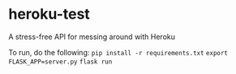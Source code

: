 # heroku-test
A stress-free API for messing around with Heroku

To run, do the following:
`pip install -r requirements.txt`
`export FLASK_APP=server.py`
`flask run`